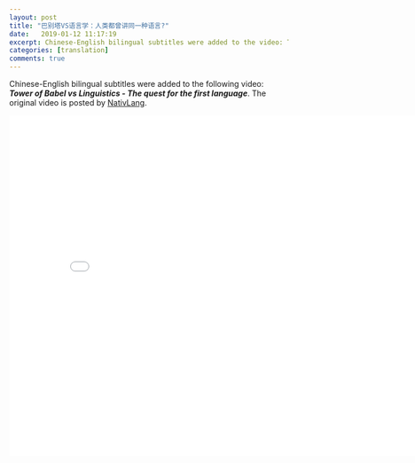 ```yaml
---
layout: post
title: "巴别塔VS语言学：人类都曾讲同一种语言?"
date:   2019-01-12 11:17:19
excerpt: Chinese-English bilingual subtitles were added to the video: Tower of Babel vs Linguistics - The quest for the first language. 
categories: [translation]
comments: true
---
```

Chinese-English bilingual subtitles were added to the following video: **_Tower of Babel vs Linguistics - The quest for the first language_**. The original video is posted by [NativLang](https://www.youtube.com/watch?v=YS-QNKYYSTw&t=100s). 

<iframe width="820" height="615" src="//player.bilibili.com/player.html?aid=13727946&cid=22451821&page=1" frameborder="no" allowfullscreen="true"></iframe>


